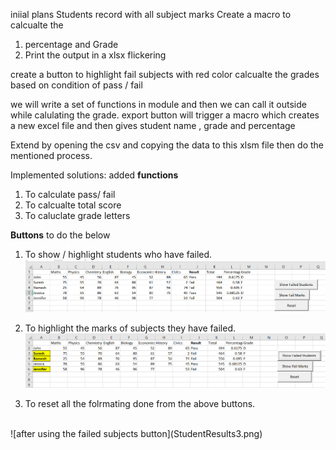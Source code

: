 iniial plans
Students record with all subject marks
Create a macro to calcualte the 
1. percentage and Grade
2. Print the output in a xlsx flickering


create a button to highlight fail subjects with red color
calcualte the grades based on condition of pass / fail

we will write a set of functions in module and then we can call it outside while calulating the grade.
export button will trigger a macro which creates a new excel file and then gives student name , grade and percentage

Extend by opening the csv and copying the data to this xlsm file then do the mentioned process. 


Implemented solutions:
added **functions**
1.  To calculate pass/ fail
2.  To calcualte total score
3.  To caluclate grade letters

**Buttons** to do the below 
1. To show / highlight students who have failed.
   ![Initial view before clicking buttons](StudentResults1.png)
2. To highlight the marks of subjects they have failed.
   </br>
![after using the failed students button](StudentResults2.png)

3. To reset all the folrmating done from the above buttons.
</br>
![after using the failed subjects button](StudentResults3.png)




